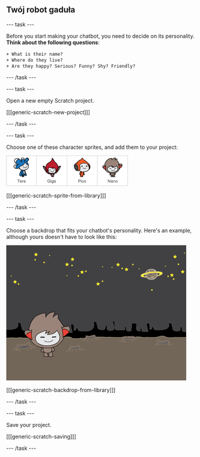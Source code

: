 ## Twój robot gaduła

\--- task \---

Before you start making your chatbot, you need to decide on its personality. **Think about the following questions**:

    + What is their name?
    + Where do they live?
    + Are they happy? Serious? Funny? Shy? Friendly?
    

\--- /task \---

\--- task \---

Open a new empty Scratch project.

[[[generic-scratch-new-project]]]

\--- /task \---

\--- task \---

Choose one of these character sprites, and add them to your project:

![Choose a character](images/chatbot-characters.png)

[[[generic-scratch-sprite-from-library]]]

\--- /task \---

\--- task \---

Choose a backdrop that fits your chatbot's personality. Here's an example, although yours doesn't have to look like this:

![Choose a backdrop](images/chatbot-backdrop.png)

[[[generic-scratch-backdrop-from-library]]]

\--- /task \---

\--- task \---

Save your project.

[[[generic-scratch-saving]]]

\--- /task \---